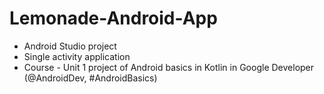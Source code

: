 # Lemonade-Android-App

- Android Studio project
- Single activity application
- Course - Unit 1 project of Android basics in Kotlin in Google Developer (@AndroidDev, #AndroidBasics)
